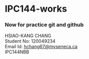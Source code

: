# IPC144-works

### Now for practice git and github

HSIAO-KANG CHANG</br>
Student No: 120049234</br>
Email Id: hchang67@myseneca.ca</br>
IPC144NBB</br>
